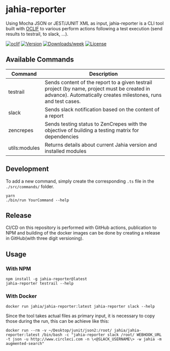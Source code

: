 # jahia-reporter

Using Mocha JSON or JEST/JUNIT XML as input, jahia-reporter is a CLI tool built with [OCLIF](https://oclif.io/) to various perform actions following a test execution (send results to testrail, to slack, ...).

[![oclif](https://img.shields.io/badge/cli-oclif-brightgreen.svg)](https://oclif.io)
[![Version](https://img.shields.io/npm/v/jahia-testrail-reporter.svg)](https://npmjs.org/package/jahia-testrail-reporter)
[![Downloads/week](https://img.shields.io/npm/dw/jahia-testrail-reporter.svg)](https://npmjs.org/package/jahia-testrail-reporter)
[![License](https://img.shields.io/npm/l/jahia-testrail-reporter.svg)](https://github.com/VladRadan/jahia-testrail-reporter/blob/master/package.json)

## Available Commands

| Command       | Description                                                                                                                                                   |
| ------------- | ------------------------------------------------------------------------------------------------------------------------------------------------------------- |
| testrail      | Sends content of the report to a given testrail project (by name, project must be created in advance). Automatically creates milestones, runs and test cases. |
| slack         | Sends slack notification based on the content of a report                                                                                                     |
| zencrepes     | Sends testing status to ZenCrepes with the objective of building a testing matrix for dependencies                                                            |
| utils:modules | Returns details about current Jahia version and installed modules                                                                                             |

## Development

To add a new command, simply create the corresponding `.ts` file in the `./src/commands/` folder.

```
yarn
./bin/run YourCommand --help
```

## Release

CI/CD on this repository is performed with GitHub actions, publication to NPM and building of the docker images can be done by creating a release in GitHub(with three digit versioning).

## Usage

### With NPM

```
npm install -g jahia-reporter@latest
jahia-reporter testrail --help
```

### With Docker


```
docker run jahia/jahia-reporter:latest jahia-reporter slack --help
```

Since the tool takes actual files as primary input, it is necessary to copy those during the run, this can be achieve like this:

```
docker run --rm -v ~/Desktop/junit/json2:/root/ jahia/jahia-reporter:latest /bin/bash -c "jahia-reporter slack /root/ WEBHOOK_URL -t json -u http://www.circleci.com -n \<@SLACK_USERNAME\> -w jahia -m augmented-search"
```


